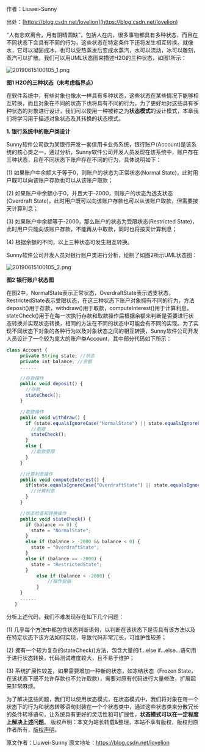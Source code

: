 

  
作者：Liuwei-Sunny

出处：[https://blog.csdn.net/lovelion](https://blog.csdn.net/lovelion)

“人有悲欢离合，月有阴晴圆缺”，包括人在内，很多事物都具有多种状态，而且在不同状态下会具有不同的行为，这些状态在特定条件下还将发生相互转换。就像水，它可以凝固成冰，也可以受热蒸发后变成水蒸汽，水可以流动，冰可以雕刻，蒸汽可以扩散。我们可以用UML状态图来描述H2O的三种状态，如图1所示：

![20190615100105_1.png](https://gitee.com/hezhiyuan007/java-study/raw/master/images/DesignMode2/45c954d6-e1b7-4d0d-9801-e6fcef91ef87.png)

**图1 H2O的三种状态（未考虑临界点）**

在软件系统中，有些对象也像水一样具有多种状态，这些状态在某些情况下能够相互转换，而且对象在不同的状态下也将具有不同的行为。为了更好地对这些具有多种状态的对象进行设计，我们可以使用一种被称之为**状态模式**的设计模式，本章我们将学习用于描述对象状态及其转换的状态模式。

**1. 银行系统中的账户类设计**

Sunny软件公司欲为某银行开发一套信用卡业务系统，银行账户(Account)是该系统的核心类之一，通过分析，Sunny软件公司开发人员发现在该系统中，账户存在三种状态，且在不同状态下账户存在不同的行为，具体说明如下：

(1) 如果账户中余额大于等于0，则账户的状态为正常状态(Normal State)，此时用户既可以向该账户存款也可以从该账户取款；

(2) 如果账户中余额小于0，并且大于-2000，则账户的状态为透支状态(Overdraft State)，此时用户既可以向该账户存款也可以从该账户取款，但需要按天计算利息；

(3) 如果账户中余额等于-2000，那么账户的状态为受限状态(Restricted State)，此时用户只能向该账户存款，不能再从中取款，同时也将按天计算利息；

(4) 根据余额的不同，以上三种状态可发生相互转换。

Sunny软件公司开发人员对银行账户类进行分析，绘制了如图2所示UML状态图：

![20190615100105_2.png](https://gitee.com/hezhiyuan007/java-study/raw/master/images/DesignMode2/525a4a2d-1ea5-4f82-9c77-02333c4cd416.png)

**图2 银行账户状态图**

在图2中，NormalState表示正常状态，OverdraftState表示透支状态，RestrictedState表示受限状态，在这三种状态下账户对象拥有不同的行为，方法deposit()用于存款，withdraw()用于取款，computeInterest()用于计算利息，stateCheck()用于在每一次执行存款和取款操作后根据余额来判断是否要进行状态转换并实现状态转换，相同的方法在不同的状态中可能会有不同的实现。为了实现不同状态下对象的各种行为以及对象状态之间的相互转换，Sunny软件公司开发人员设计了一个较为庞大的账户类Account，其中部分代码如下所示：

```js 
class Account {
     private String state; //状态
     private int balance; //余额
     ......

     //存款操作
     public void deposit() {
       //存款
       stateCheck();
     }

     //取款操作
     public void withdraw() {
       if (state.equalsIgnoreCase("NormalState") || state.equalsIgnoreCase("OverdraftState ")) {
         //取款
         stateCheck();
       }
       else {
         //取款受限
       }
     }

     //计算利息操作
     public void computeInterest() {
       if(state.equalsIgnoreCase("OverdraftState") || state.equalsIgnoreCase("RestrictedState ")) {
         //计算利息
       }
     }

     //状态检查和转换操作
     public void stateCheck() {
       if (balance >= 0) {
         state = "NormalState";
       }
       else if (balance > -2000 && balance < 0) {
         state = "OverdraftState";
       }
       else if (balance == -2000) {
         state = "RestrictedState";
       }
           else if (balance < -2000) {
               //操作受限
           }
     }
     ......
   }
```

分析上述代码，我们不难发现存在如下几个问题：

(1) 几乎每个方法中都包含状态判断语句，以判断在该状态下是否具有该方法以及在特定状态下该方法如何实现，导致代码非常冗长，可维护性较差；

(2) 拥有一个较为复杂的stateCheck()方法，包含大量的if…else if…else…语句用于进行状态转换，代码测试难度较大，且不易于维护；

(3) 系统扩展性较差，如果需要增加一种新的状态，如冻结状态（Frozen State，在该状态下既不允许存款也不允许取款），需要对原有代码进行大量修改，扩展起来非常麻烦。

为了解决这些问题，我们可以使用状态模式，在状态模式中，我们将对象在每一个状态下的行为和状态转移语句封装在一个个状态类中，通过这些状态类来分散冗长的条件转移语句，让系统具有更好的灵活性和可扩展性，**状态模式可以在一定程度上解决上述问题**。
版权声明：本文为站长转载&整理，本站不享有版权，版权归原作者所有，[版权声明](https://gitee.com/hezhiyuan007/java-notes/raw/master/disclaimer.md)。




原文作者：Liuwei-Sunny 原文地址：https://blog.csdn.net/lovelion